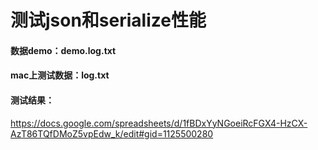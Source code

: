 # 测试json和serialize性能
#### 数据demo：demo.log.txt
#### mac上测试数据：log.txt
#### 测试结果：
https://docs.google.com/spreadsheets/d/1fBDxYyNGoeiRcFGX4-HzCX-AzT86TQfDMoZ5vpEdw_k/edit#gid=1125500280

